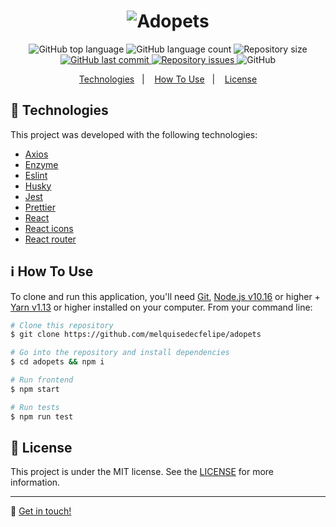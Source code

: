 <h1 align="center">
    <img alt="Adopets" src="https://res.cloudinary.com/dtifsqadc/image/upload/v1577496025/logo_m9kv1h.png" />
</h1>

<p align="center">
  <img alt="GitHub top language" src="https://img.shields.io/github/languages/top/melquisedecfelipe/adopets.svg">

  <img alt="GitHub language count" src="https://img.shields.io/github/languages/count/melquisedecfelipe/adopets.svg">

  <img alt="Repository size" src="https://img.shields.io/github/repo-size/melquisedecfelipe/adopets.svg">

  <a href="https://github.com/melquisedecfelipe/adopets/commits/master">
    <img alt="GitHub last commit" src="https://img.shields.io/github/last-commit/melquisedecfelipe/adopets.svg">
  </a>

  <a href="https://github.com/melquisedecfelipe/adopets/issues">
    <img alt="Repository issues" src="https://img.shields.io/github/issues/melquisedecfelipe/adopets.svg">
  </a>

  <img alt="GitHub" src="https://img.shields.io/github/license/melquisedecfelipe/adopets.svg">
</p>

<p align="center">
  <a href="#rocket-technologies">Technologies</a>&nbsp;&nbsp;&nbsp;|&nbsp;&nbsp;&nbsp;
  <a href="#information_source-how-to-use">How To Use</a>&nbsp;&nbsp;&nbsp;|&nbsp;&nbsp;&nbsp;
  <a href="#memo-license">License</a>
</p>

## :rocket: Technologies

This project was developed with the following technologies:

- [Axios](https://github.com/axios/axios)
- [Enzyme](https://airbnb.io/enzyme/)
- [Eslint](https://eslint.org/)
- [Husky](https://github.com/typicode/husky)
- [Jest](https://jestjs.io/)
- [Prettier](https://prettier.io/)
- [React](https://reactjs.org/)
- [React icons](https://react-icons.netlify.com/)
- [React router](https://reacttraining.com/react-router/)

## :information_source: How To Use

To clone and run this application, you'll need [Git](https://git-scm.com), [Node.js v10.16](https://nodejs.org/) or higher + [Yarn v1.13](https://yarnpkg.com/) or higher installed on your computer. From your command line:

```bash
# Clone this repository
$ git clone https://github.com/melquisedecfelipe/adopets

# Go into the repository and install dependencies
$ cd adopets && npm i

# Run frontend
$ npm start

# Run tests
$ npm run test
```

## :memo: License

This project is under the MIT license. See the [LICENSE](https://github.com/melquisedecfelipe/adopets/blob/master/LICENSE) for more information.

---

:wave: [Get in touch!](https://www.linkedin.com/in/melquisedecfelipe/)
